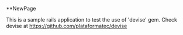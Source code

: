 **NewPage

This is a sample rails application to test the use of 'devise' gem. Check devise at https://github.com/plataformatec/devise